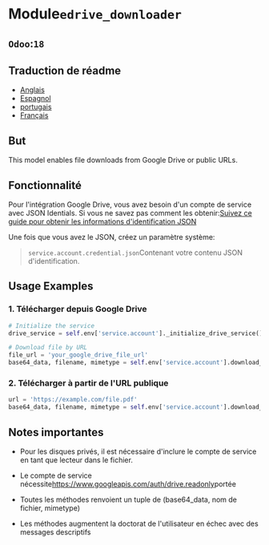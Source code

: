 # Module`edrive_downloader`

## `Odoo`:`18`

## Traduction de réadme

-   [Anglais](README.md)
-   [Espagnol](README.es.md)
-   [portugais](README.pt.md)
-   [Français](README.fr.md)

## But

This model enables file downloads from Google Drive or public URLs.

## Fonctionnalité

Pour l'intégration Google Drive, vous avez besoin d'un compte de service avec JSON Identials. Si vous ne savez pas comment les obtenir:[Suivez ce guide pour obtenir les informations d'identification JSON](https://developers.google.com/workspace/guides/create-credentials)

Une fois que vous avez le JSON, créez un paramètre système:

> `service.account.credential.json`Contenant votre contenu JSON d'identification.

## Usage Examples

### 1. Télécharger depuis Google Drive

```python
# Initialize the service
drive_service = self.env['service.account']._initialize_drive_service()

# Download file by URL
file_url = 'your_google_drive_file_url'
base64_data, filename, mimetype = self.env['service.account'].download_file_from_url(file_url,drive_service)
```

### 2. Télécharger à partir de l'URL publique

```python
url = 'https://example.com/file.pdf'
base64_data, filename, mimetype = self.env['service.account'].download_file_from_url(url)
```

## Notes importantes

-   Pour les disques privés, il est nécessaire d'inclure le compte de service en tant que lecteur dans le fichier.

-   Le compte de service nécessite<https://www.googleapis.com/auth/drive.readonly>portée

-   Toutes les méthodes renvoient un tuple de (base64_data, nom de fichier, mimetype)

-   Les méthodes augmentent la doctorat de l'utilisateur en échec avec des messages descriptifs
